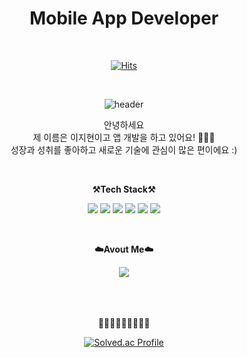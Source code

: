 
<div align="center">
<h1> Mobile App Developer </h1>

<br />


[![Hits](https://hits.seeyoufarm.com/api/count/incr/badge.svg?url=https%3A%2F%2Fgithub.com%2Fji-hyun219%2Fhit-counter&count_bg=%2379C83D&title_bg=%23555555&icon=&icon_color=%23E7E7E7&title=hits&edge_flat=false)](https://hits.seeyoufarm.com)                    

<br />



![header](https://capsule-render.vercel.app/api?type=waving&color=A3DCBE&height=300&section=header&text=jihyun's%20profile&fontSize=90&fontColor=fffcfc)


<p align="center">
안녕하세요 <br />
제 이름은 이지현이고 앱 개발을 하고 있어요! 👩🏻‍💻 <br />
성장과 성취를 좋아하고 새로운 기술에 관심이 많은 편이에요 :) <br />
</p>

<br />

<p align="center">
    <Strong>⚒️Tech Stack⚒️</Strong><br>
</p>

<p align="center" display="inline-block">
<img src="https://img.shields.io/badge/Flutter-02569B?style=for-the-badge&logo=Flutter&logoColor=white">
<img src="https://img.shields.io/badge/Dart-0175C2?style=for-the-badge&logo=Dart&logoColor=white"> 
<img src="https://img.shields.io/badge/Firebase-FFCA28?style=for-the-badge&logo=Firebase&logoColor=white">
<img src="https://img.shields.io/badge/TypeScript-3178C6?style=for-the-badge&logo=TypeScript&logoColor=white">
<img src="https://img.shields.io/badge/React-61DAFB?style=for-the-badge&logo=React&logoColor=white">
<img src="https://img.shields.io/badge/MySQL-4479A1?style=for-the-badge&logo=MySQL&logoColor=white">
</p>


<br />


<p align="center">
    <Strong>☁️Avout Me☁️</Strong><br>
</p>
<a href="https://ts2ree.tistory.com/" target="_blank"><img src="https://img.shields.io/badge/Tistory-535D6C?style=flat-square&logo=Tistory&logoColor=white"/></a>

<br />
<br />
<br />
<br />

<p align="center">
    <Strong>🏃🏻‍♀️🏃🏻‍♀️🏃🏻‍♀️</Strong><br>
</p>
  
[![Solved.ac Profile](http://mazassumnida.wtf/api/v2/generate_badge?boj=ix0219)](https://solved.ac/ix0219/)
  
</div>

